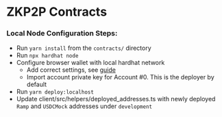 # ZKP2P Contracts

### Local Node Configuration Steps:
- Run `yarn install` from the `contracts/` directory
- Run `npx hardhat node`
- Configure browser wallet with local hardhat network
    - Add correct settings, see [guide](https://medium.com/@kaishinaw/connecting-metamask-with-a-local-hardhat-network-7d8cea604dc6)
    - Import account private key for Account #0. This is the deployer by default
- Run `yarn deploy:localhost`
- Update client/src/helpers/deployed_addresses.ts with newly deployed `Ramp` and `USDCMock` addresses under `development`
